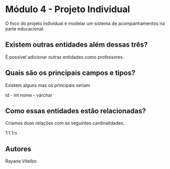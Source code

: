 # Módulo 4 - Projeto Individual

O foco do projeto individual é modelar um sistema de acompanhamentos na parte educacional.

## Existem outras entidades além dessas três?

É possivel adicionar outras entidades como professores.

## Quais são os principais campos e tipos?

Existem alguns mas os principais seriam

id - int
nome - varchar

## Como essas entidades estão relacionadas?

Criamos duas relações com as seguintes cardinalidades.

1:1
1:n

## Autores

Rayane Vitelbo
